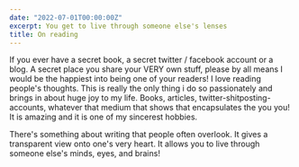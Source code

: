 ```yaml
---
date: "2022-07-01T00:00:00Z"
excerpt: You get to live through someone else's lenses
title: On reading
---
```


If you ever have a secret book, a secret twitter / facebook account or a blog. A secret place you share your VERY own stuff, please by all means I would be the happiest into being one of your readers! I love reading people's thoughts. This is really the only thing i do so passionately and brings in about huge joy to my life. Books, articles, twitter-shitposting-accounts, whatever that medium that shows that encapsulates the you you! It is amazing and it is one of my sincerest hobbies.


There's something about writing that people often overlook. It gives a transparent view onto one's very heart. It allows you to live through someone else's minds, eyes, and brains!